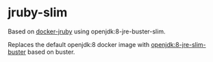 # jruby-slim
Based on [docker-jruby](https://github.com/cpuguy83/docker-jruby) using openjdk:8-jre-buster-slim.

Replaces the default openjdk:8 docker image with [openjdk:8-jre-slim-buster](https://hub.docker.com/_/openjdk/) based on buster.

